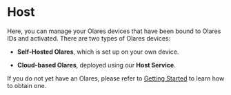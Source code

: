 # Host

Here, you can manage your Olares devices that have been bound to Olares IDs and activated. There are two types of Olares devices:

- **Self-Hosted Olares**, which is set up on your own device.

- **Cloud-based Olares**, deployed using our **Host Service**.

If you do not yet have an Olares, please refer to [Getting Started](../../../overview/introduction/getting-started/) to learn how to obtain one.
